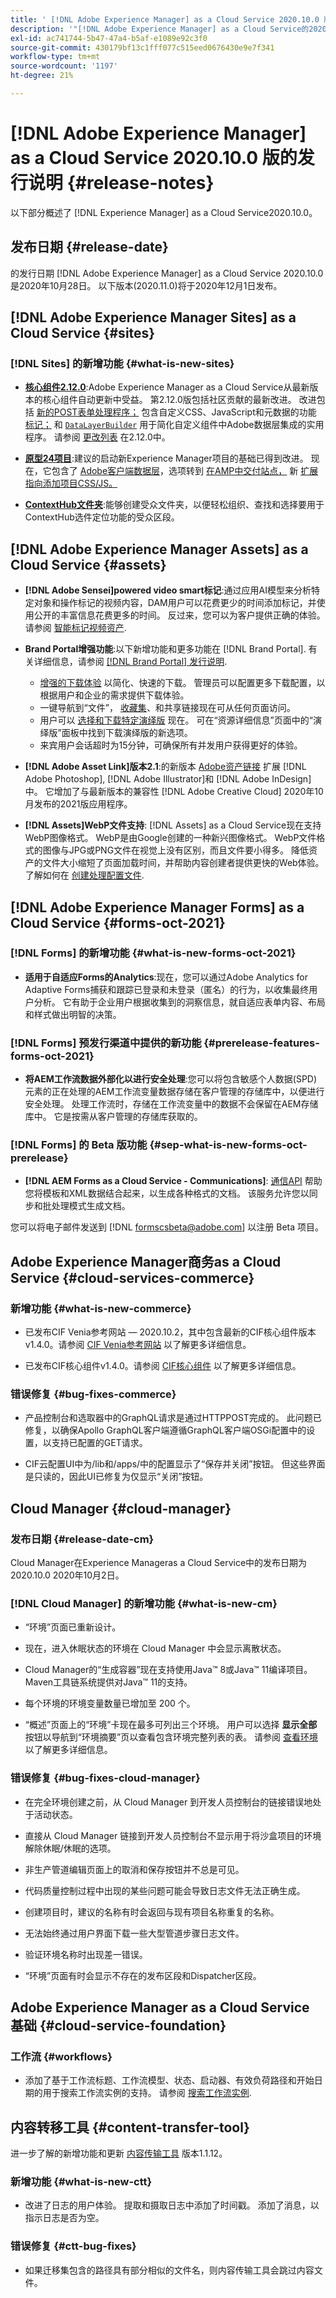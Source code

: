 ```yaml
---
title: ' [!DNL Adobe Experience Manager] as a Cloud Service 2020.10.0 版的发行说明。'
description: '"[!DNL Adobe Experience Manager] as a Cloud Service的2020.10.0发行说明。”'
exl-id: ac741744-5b47-47a4-b5af-e1089e92c3f0
source-git-commit: 430179bf13c1fff077c515eed0676430e9e7f341
workflow-type: tm+mt
source-wordcount: '1197'
ht-degree: 21%

---
```


# [!DNL Adobe Experience Manager] as a Cloud Service 2020.10.0 版的发行说明  {#release-notes}

以下部分概述了 [!DNL Experience Manager] as a Cloud Service2020.10.0。

## 发布日期 {#release-date}

的发行日期 [!DNL Adobe Experience Manager] as a Cloud Service 2020.10.0是2020年10月28日。
以下版本(2020.11.0)将于2020年12月1日发布。

## [!DNL Adobe Experience Manager Sites] as a Cloud Service {#sites}

### [!DNL Sites] 的新增功能 {#what-is-new-sites}

* **[核心组件2.12.0](https://experienceleague.adobe.com/docs/experience-manager-core-components/using/introduction.html?lang=zh-Hans)**:Adobe Experience Manager as a Cloud Service从最新版本的核心组件自动更新中受益。 第2.12.0版包括社区贡献的最新改进。 改进包括 [新的POST表单处理程序；](https://experienceleague.adobe.com/docs/experience-manager-core-components/using/components/forms/form-container.html#post-data) 包含自定义CSS、JavaScript和元数据的功能 [标记；](https://experienceleague.adobe.com/docs/experience-manager-core-components/using/developing/including-clientlibs.html#context-aware-loading) 和 [`DataLayerBuilder`](https://experienceleague.adobe.com/docs/experience-manager-core-components/using/developing/data-layer/integrations.html#enabling-custom-components) 用于简化自定义组件中Adobe数据层集成的实用程序。 请参阅 [更改列表](https://github.com/adobe/aem-core-wcm-components/releases/tag/core.wcm.components.reactor-2.12.0) 在2.12.0中。

* **[原型24项目](https://experienceleague.adobe.com/docs/experience-manager-core-components/using/developing/archetype/overview.html)**:建议的启动新Experience Manager项目的基础已得到改进。 现在，它包含了 [Adobe客户端数据层](https://experienceleague.adobe.com/docs/experience-manager-core-components/using/developing/data-layer/overview.html)，选项转到 [在AMP中交付站点，](https://experienceleague.adobe.com/docs/experience-manager-core-components/using/developing/amp.html) 新 [扩展指向添加项目CSS/JS。](https://experienceleague.adobe.com/docs/experience-manager-core-components/using/developing/including-clientlibs.html#context-aware-loading)

* **[ContextHub文件夹](/help/sites-cloud/authoring/personalization/contexthub-segmentation.md#organizing-segments)**:能够创建受众文件夹，以便轻松组织、查找和选择要用于ContextHub选件定位功能的受众区段。

## [!DNL Adobe Experience Manager Assets] as a Cloud Service {#assets}

* **[!DNL Adobe Sensei]powered video smart标记**:通过应用AI模型来分析特定对象和操作标记的视频内容，DAM用户可以花费更少的时间添加标记，并使用公开的丰富信息花费更多的时间。 反过来，您可以为客户提供正确的体验。 请参阅 [智能标记视频资产](/help/assets/smart-tags-video-assets.md).

* **Brand Portal增强功能**:以下新增功能和更多功能在 [!DNL Brand Portal]. 有关详细信息，请参阅 [[!DNL Brand Portal] 发行说明](https://experienceleague.adobe.com/docs/experience-manager-brand-portal/using/introduction/brand-portal-release-notes.html).

   * [增强的下载体验](https://experienceleague.adobe.com/docs/experience-manager-brand-portal/using/download/brand-portal-download-assets.html) 以简化、快速的下载。 管理员可以配置更多下载配置，以根据用户和企业的需求提供下载体验。
   * 一键导航到“文件”， [收藏集](https://experienceleague.adobe.com/docs/experience-manager-brand-portal/using/share/brand-portal-share-collection.html)、和共享链接现在可从任何页面访问。
   * 用户可以 [选择和下载特定演绎版](https://experienceleague.adobe.com/docs/experience-manager-brand-portal/using/download/brand-portal-download-assets.html#download-assets-from-asset-details-page) 现在。 可在“资源详细信息”页面中的“演绎版”面板中找到下载演绎版的新选项。
   * 来宾用户会话超时为15分钟，可确保所有并发用户获得更好的体验。

* **[!DNL Adobe Asset Link]版本2.1**:的新版本 [Adobe资产链接](https://helpx.adobe.com/enterprise/using/manage-assets-using-adobe-asset-link.html) 扩展 [!DNL Adobe Photoshop], [!DNL Adobe Illustrator]和 [!DNL Adobe InDesign] 中。 它增加了与最新版本的兼容性 [!DNL Adobe Creative Cloud] 2020年10月发布的2021版应用程序。

* **[!DNL Assets]WebP文件支持**: [!DNL Assets] as a Cloud Service现在支持WebP图像格式。 WebP是由Google创建的一种新兴图像格式。 WebP文件格式的图像与JPG或PNG文件在视觉上没有区别，而且文件要小得多。 降低资产的文件大小缩短了页面加载时间，并帮助内容创建者提供更快的Web体验。 了解如何在 [创建处理配置文件](/help/assets/asset-microservices-configure-and-use.md#create-standard-profile).

## [!DNL Adobe Experience Manager Forms] as a Cloud Service {#forms-oct-2021}

### [!DNL Forms] 的新增功能 {#what-is-new-forms-oct-2021}

* **适用于自适应Forms的Analytics**:现在，您可以通过Adobe Analytics for Adaptive Forms捕获和跟踪已登录和未登录（匿名）的行为，以收集最终用户分析。 它有助于企业用户根据收集到的洞察信息，就自适应表单内容、布局和样式做出明智的决策。

### [!DNL Forms] 预发行渠道中提供的新功能 {#prerelease-features-forms-oct-2021}

* **将AEM工作流数据外部化以进行安全处理**:您可以将包含敏感个人数据(SPD)元素的正在处理的AEM工作流变量数据存储在客户管理的存储库中，以便进行安全处理。 处理工作流时，存储在工作流变量中的数据不会保留在AEM存储库中。 它是按需从客户管理的存储库获取的。

### [!DNL Forms] 的 Beta 版功能 {#sep-what-is-new-forms-oct-prerelease}

* **[!DNL AEM Forms as a Cloud Service - Communications]**: [通信API](https://experienceleague.adobe.com/docs/experience-manager-cloud-service/content/forms/using-communications/aem-forms-cloud-service-communications.html) 帮助您将模板和XML数据结合起来，以生成各种格式的文档。 该服务允许您以同步和批处理模式生成文档。

您可以将电子邮件发送到 [!DNL formscsbeta@adobe.com] 以注册 Beta 项目。

## Adobe Experience Manager商务as a Cloud Service {#cloud-services-commerce}

### 新增功能 {#what-is-new-commerce}

* 已发布CIF Venia参考网站 — 2020.10.2，其中包含最新的CIF核心组件版本v1.4.0。请参阅 [CIF Venia参考网站](https://github.com/adobe/aem-cif-guides-venia/releases/tag/venia-2020.10.2) 以了解更多详细信息。

* 已发布CIF核心组件v1.4.0。请参阅 [CIF核心组件](https://github.com/adobe/aem-core-cif-components/releases/tag/core-cif-components-reactor-1.4.0) 以了解更多详细信息。

### 错误修复 {#bug-fixes-commerce}

* 产品控制台和选取器中的GraphQL请求是通过HTTPPOST完成的。 此问题已修复，以确保Apollo GraphQL客户端遵循GraphQL客户端OSGi配置中的设置，以支持已配置的GET请求。

* CIF云配置UI中为/lib和/apps/中的配置显示了“保存并关闭”按钮。 但这些界面是只读的，因此UI已修复为仅显示“关闭”按钮。

## Cloud Manager {#cloud-manager}

### 发布日期 {#release-date-cm}

Cloud Manager在Experience Manageras a Cloud Service中的发布日期为2020.10.0 2020年10月2日。

### [!DNL Cloud Manager] 的新增功能 {#what-is-new-cm}

* “环境”页面已重新设计。

* 现在，进入休眠状态的环境在 Cloud Manager 中会显示离散状态。

* Cloud Manager的“生成容器”现在支持使用Java™ 8或Java™ 11编译项目。 Maven工具链系统提供对Java™ 11的支持。

* 每个环境的环境变量数量已增加至 200 个。

* “概述”页面上的“环境”卡现在最多可列出三个环境。 用户可以选择 **显示全部** 按钮以导航到“环境摘要”页以查看包含环境完整列表的表。
请参阅 [查看环境](/help/implementing/cloud-manager/manage-environments.md#viewing-environment) 以了解更多详细信息。

### 错误修复 {#bug-fixes-cloud-manager}

* 在完全环境创建之前，从 Cloud Manager 到开发人员控制台的链接错误地处于活动状态。

* 直接从 Cloud Manager 链接到开发人员控制台不显示用于将沙盒项目的环境解除休眠/休眠的选项。

* 非生产管道编辑页面上的取消和保存按钮并不总是可见。

* 代码质量控制过程中出现的某些问题可能会导致日志文件无法正确生成。

* 创建项目时，建议的名称有时会返回与现有项目名称重复的名称。

* 无法始终通过用户界面下载一些大型管道步骤日志文件。

* 验证环境名称时出现差一错误。

* “环境”页面有时会显示不存在的发布区段和Dispatcher区段。

## Adobe Experience Manager as a Cloud Service 基础 {#cloud-service-foundation}

### 工作流 {#workflows}

* 添加了基于工作流标题、工作流模型、状态、启动器、有效负荷路径和开始日期的用于搜索工作流实例的支持。 请参阅 [搜索工作流实例](https://experienceleague.adobe.com/docs/experience-manager-cloud-service/sites/administering/workflows-administering.html).

## 内容转移工具 {#content-transfer-tool}

进一步了解的新增功能和更新 [内容传输工具](https://experienceleague.adobe.com/docs/experience-manager-cloud-service/moving/cloud-migration/content-transfer-tool/overview-content-transfer-tool.html) 版本1.1.12。

### 新增功能 {#what-is-new-ctt}

* 改进了日志的用户体验。 提取和摄取日志中添加了时间戳。 添加了消息，以指示日志是否为空。

### 错误修复 {#ctt-bug-fixes}

* 如果迁移集包含的路径具有部分相似的文件名，则内容传输工具会跳过内容文件。
